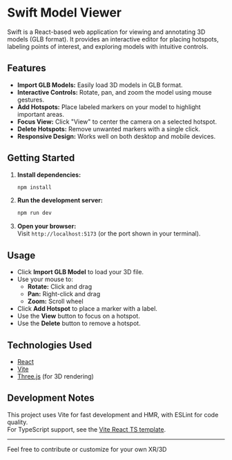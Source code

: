 # Swift Model Viewer

Swift is a React-based web application for viewing and annotating 3D models (GLB format). It provides an interactive editor for placing hotspots, labeling points of interest, and exploring models with intuitive controls.

## Features

- **Import GLB Models:** Easily load 3D models in GLB format.
- **Interactive Controls:** Rotate, pan, and zoom the model using mouse gestures.
- **Add Hotspots:** Place labeled markers on your model to highlight important areas.
- **Focus View:** Click "View" to center the camera on a selected hotspot.
- **Delete Hotspots:** Remove unwanted markers with a single click.
- **Responsive Design:** Works well on both desktop and mobile devices.

## Getting Started

1. **Install dependencies:**
   ```bash
   npm install
   ```
2. **Run the development server:**
   ```bash
   npm run dev
   ```
3. **Open your browser:**  
   Visit `http://localhost:5173` (or the port shown in your terminal).

## Usage

- Click **Import GLB Model** to load your 3D file.
- Use your mouse to:
  - **Rotate:** Click and drag
  - **Pan:** Right-click and drag
  - **Zoom:** Scroll wheel
- Click **Add Hotspot** to place a marker with a label.
- Use the **View** button to focus on a hotspot.
- Use the **Delete** button to remove a hotspot.

## Technologies Used

- [React](https://react.dev/)
- [Vite](https://vitejs.dev/)
- [Three.js](https://threejs.org/) (for 3D rendering)

## Development Notes

This project uses Vite for fast development and HMR, with ESLint for code quality.  
For TypeScript support, see the [Vite React TS template](https://github.com/vitejs/vite/tree/main/packages/create-vite/template-react-ts).

---

Feel free to contribute or customize for your own XR/3D
